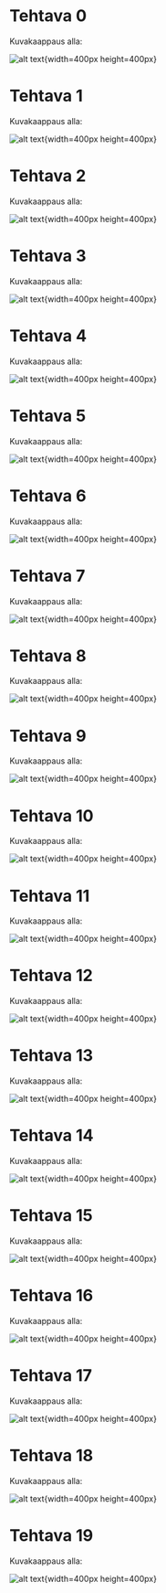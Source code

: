 # Tehtava 0

Kuvakaappaus alla:

![alt text](screenshot0.png "Title Text"){width=400px height=400px}

# Tehtava 1

Kuvakaappaus alla:

![alt text](screenshot1.png "Title Text"){width=400px height=400px}

# Tehtava 2

Kuvakaappaus alla:

![alt text](screenshot2.png "Title Text"){width=400px height=400px}

# Tehtava 3

Kuvakaappaus alla:

![alt text](screenshot3.png "Title Text"){width=400px height=400px}

# Tehtava 4

Kuvakaappaus alla:

![alt text](screenshot4.png "Title Text"){width=400px height=400px}

# Tehtava 5

Kuvakaappaus alla:

![alt text](screenshot5.png "Title Text"){width=400px height=400px}

# Tehtava 6

Kuvakaappaus alla:

![alt text](screenshot6.png "Title Text"){width=400px height=400px}

# Tehtava 7

Kuvakaappaus alla:

![alt text](screenshot7.png "Title Text"){width=400px height=400px}

# Tehtava 8

Kuvakaappaus alla:

![alt text](screenshot8.png "Title Text"){width=400px height=400px}

# Tehtava 9

Kuvakaappaus alla:

![alt text](screenshot9.png "Title Text"){width=400px height=400px}

# Tehtava 10

Kuvakaappaus alla:

![alt text](screenshot10.png "Title Text"){width=400px height=400px}

# Tehtava 11

Kuvakaappaus alla:

![alt text](screenshot11.png "Title Text"){width=400px height=400px}

# Tehtava 12

Kuvakaappaus alla:

![alt text](screenshot12.png "Title Text"){width=400px height=400px}

# Tehtava 13

Kuvakaappaus alla:

![alt text](screenshot13.png "Title Text"){width=400px height=400px}

# Tehtava 14

Kuvakaappaus alla:

![alt text](screenshot14.png "Title Text"){width=400px height=400px}

# Tehtava 15

Kuvakaappaus alla:

![alt text](screenshot15.png "Title Text"){width=400px height=400px}

# Tehtava 16

Kuvakaappaus alla:

![alt text](screenshot16.png "Title Text"){width=400px height=400px}

# Tehtava 17

Kuvakaappaus alla:

![alt text](screenshot17.png "Title Text"){width=400px height=400px}

# Tehtava 18

Kuvakaappaus alla:

![alt text](screenshot18.png "Title Text"){width=400px height=400px}

# Tehtava 19

Kuvakaappaus alla:

![alt text](screenshot19.png "Title Text"){width=400px height=400px}


